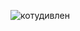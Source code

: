 ![котудивлен](https://github.com/Jakepps/Multimedia_processing/assets/96076243/1c16428a-318b-43cb-a873-b7b6669728d5)
